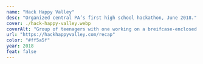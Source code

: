 ```yaml
---
name: "Hack Happy Valley"
desc: "Organized central PA’s first high school hackathon, June 2018."
cover: ./hack-happy-valley.webp
coverAlt: "Group of teenagers with one working on a breifcase-enclosed computer in a onesie"
url: "https://hackhappyvalley.com/recap"
color: "#ff5a5f"
year: 2018
feat: false
---
```


